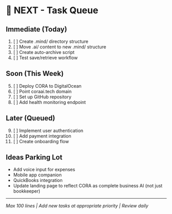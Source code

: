 # 🎯 NEXT - Task Queue

## Immediate (Today)
1. [ ] Create .mind/ directory structure
2. [ ] Move .ai/ content to new .mind/ structure  
3. [ ] Create auto-archive script
4. [ ] Test save/retrieve workflow

## Soon (This Week)
5. [ ] Deploy CORA to DigitalOcean
6. [ ] Point coraai.tech domain
7. [ ] Set up GitHub repository
8. [ ] Add health monitoring endpoint

## Later (Queued)
9. [ ] Implement user authentication
10. [ ] Add payment integration
11. [ ] Create onboarding flow

## Ideas Parking Lot
- Add voice input for expenses
- Mobile app companion
- QuickBooks integration
- Update landing page to reflect CORA as complete business AI (not just bookkeeper)

---
*Max 100 lines | Add new tasks at appropriate priority | Review daily*